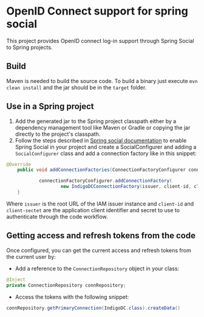# OpenID Connect support for spring social #

This project provides OpenID connect log-in support through Spring Social to Spring projects.

## Build ##

Maven is needed to build the source code. To build a binary just execute `mvn clean install` and the jar should be in the `target` folder.

## Use in a Spring project ##

1. Add the generated jar to the Spring project classpath either by a dependency management tool like Maven or Gradle or copying the jar directly to the project's classpath.
2. Follow the steps described in [Spring social documentation](https://docs.spring.io/spring-social/docs/1.1.4.RELEASE/reference/htmlsingle) to enable Spring Social in your project and create a SocialConfigurer and adding a `SocialConfigurer` class and add a connection factory like in this snippet:
```java
@Override
    public void addConnectionFactories(ConnectionFactoryConfigurer connectionFactoryConfigurer, Environment environment) {

            connectionFactoryConfigurer.addConnectionFactory(
                    new IndigoDCConnectionFactory(issuer, client-id, client-secret"));
    }
```

Where `issuer` is the root URL of the IAM issuer instance and `client-id` and `client-sectet` are the application client identifier and secret to use to authenticate through the code workflow.

## Getting access and refresh tokens from the code ##

Once configured, you can get the current access and refresh tokens from the current user by:

-  Add a reference to the `ConnectionRepository` object in your class:
```java
@Inject
private ConnectionRepository connRepository;
```

- Access the tokens with the following snippet:
```java
connRepository.getPrimaryConnection(IndigoDC.class).createData()
``` 